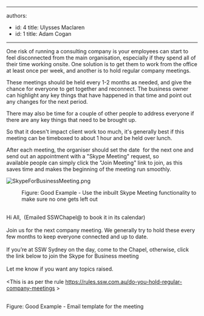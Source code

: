 

---
authors:
  - id: 4
    title: Ulysses Maclaren
  - id: 1
    title: Adam Cogan
---




<span class='intro'> One risk of running a consulting company is your employees can start to feel disconnected from the main organisation, especially if they spend all of their time working onsite. One solution is to get them to work from the office at least once per week, and another is to hold regular company meetings.<br> </span>

<p>​These meetings should be held every 1-2&#160;months as needed, and give the chance for everyone to get together and reconnect. The business owner can highlight any key things that have happened in that time and point out any&#160;changes for the next period.&#160;​<br></p><p>There may also be time for a couple of other people to address everyone if there are any key things that need to be brought up.<br></p><p>So that it doesn't impact client work too much, it's generally best if this meeting can be timeboxed to about 1 hour and be held over lunch.<br></p><p>After each meeting, the organiser should set the date &#160;for the next one and send out an appointment with a &quot;Skype Meeting&quot; request, so available&#160;people can simply click the &quot;Join Meeting&quot; link to join, as this saves time and makes the beginning of the meeting run smoothly.<br></p><dl class="ssw15-rteElement-ImageArea">​<img src="/PublishingImages/SkypeForBusinessMeeting.png" alt="SkypeForBusinessMeeting.png" />​ </dl><dd class="ssw15-rteElement-FigureGood">​​​​​​​​Figure&#58;&#160;Good Example - Use the inbuilt Skype Meeting functionality to make sure no one​ gets left out</dd>
<br><p class="ssw15-rteElement-GreyBox">​Hi All,&#160; (Emailed SSWChapel@ to book it in its calendar)<br>&#160;<br>Join us for the next company meeting. We generally try to hold these every few months to keep everyone connected and up to date.<br>&#160;<br>If you’re at SSW Sydney on the day, come to the Chapel, otherwise, click the link below to join the Skype for Business meeting<br>&#160;<br>Let me know if you want any topics raised.<br>&#160;<br>&lt;This is as per the rule <a href="/_layouts/15/FIXUPREDIRECT.ASPX?WebId=3dfc0e07-e23a-4cbb-aac2-e778b71166a2&amp;TermSetId=07da3ddf-0924-4cd2-a6d4-a4809ae20160&amp;TermId=2cb1995c-3735-4074-a3fc-68388a0c6836">https&#58;//rules.ssw.com.au/do-you-hold-regular-company-meetings</a> &gt;<br></p><br>Figure&#58; Good Example - Email template for the meeting​<br><br>


